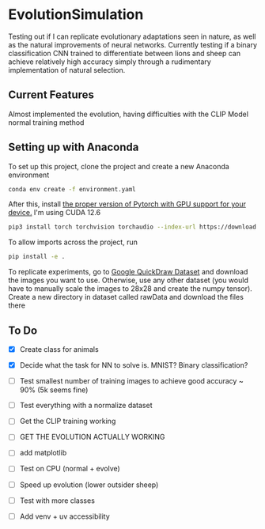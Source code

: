 # EvolutionSimulation
Testing out if I can replicate evolutionary adaptations seen in nature, as well as the natural improvements of neural networks. Currently testing if a binary classification CNN trained to differentiate between lions and sheep can achieve relatively high accuracy simply through a rudimentary implementation of natural selection.

## Current Features 
Almost implemented the evolution, having difficulties with the CLIP Model normal training method


## Setting up with Anaconda  
To set up this project, clone the project and create a new Anaconda environment

```sh
conda env create -f environment.yaml
```

After this, install [the proper version of Pytorch with GPU support for your device.](https://pytorch.org/get-started/locally/)
I'm using CUDA 12.6
```sh
pip3 install torch torchvision torchaudio --index-url https://download.pytorch.org/whl/cu126
```

To allow imports across the project, run 
```sh
pip install -e .
```
To replicate experiments, go to [Google QuickDraw Dataset](https://console.cloud.google.com/storage/browser/quickdraw_dataset/full/numpy_bitmap) and download the images you want to use. Otherwise, use any other dataset (you would have to manually scale the images to 28x28 and create the numpy tensor). Create a new directory in dataset called rawData and download the files there

## To Do
- [x] Create class for animals 
- [x] Decide what the task for NN to solve is. MNIST? Binary classification?
- [ ] Test smallest number of training images to achieve good accuracy ~ 90% (5k seems fine)
- [ ] Test everything with a normalize dataset 
- [ ] Get the CLIP training working 
- [ ] GET THE EVOLUTION ACTUALLY WORKING
- [ ] add matplotlib
- [ ] Test on CPU (normal + evolve)
- [ ] Speed up evolution (lower outsider sheep)
- [ ] Test with more classes 
- [ ] Add venv + uv accessibility 



